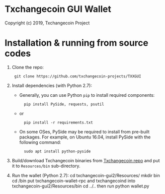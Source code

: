 # Txchangecoin GUI Wallet

Copyright (c) 2019, Txchangecoin Project



# Installation & running from source codes

1. Clone the repo:
		
		git clone https://github.com/txchangecoin-projects/TXXGUI

2. Install dependencies (with Python 2.7):

	* Generally, you can use Python `pip` to install required components:
		
			pip install PySide, requests, psutil
	
	* or
			
			pip install -r requirements.txt 
	
	* On some OSes, PySide may be required to install from pre-built packages. For example, on Ubuntu 16.04, install PySide with the following command:
			
			sudo apt install python-pyside


3. Build/download Txchangecoin binaries from [Txchangecoin repo](https://github.com/txchange-project/txchangecoin) and put it to `Resources/bin` sub-directory.

4. Run the wallet (Python 2.7):
		cd txchangecoin-gui2/Resources/
		mkdir bin
		cd /bin
		put txchangecoin-wallet-rpc and txchangecoind into txchangecoin-gui2/Resources/bin
		cd ../..
		then run
		python wallet.py
